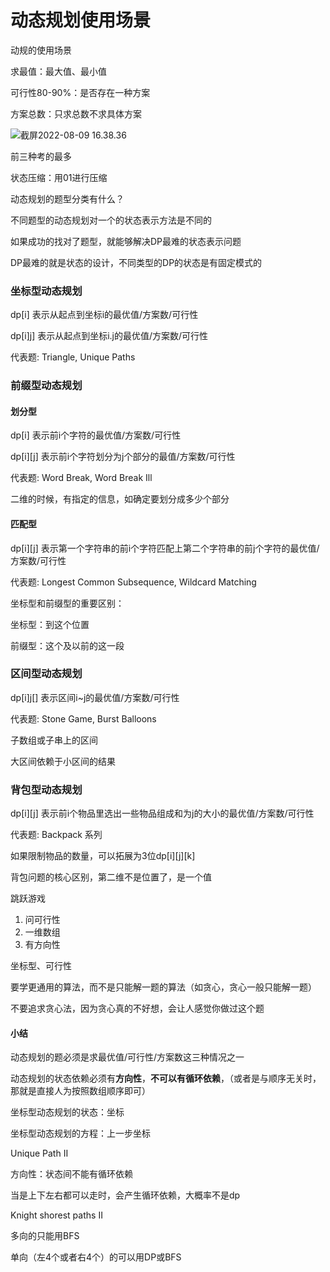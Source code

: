 # 动态规划使用场景



动规的使用场景



求最值：最大值、最小值

可行性80-90%：是否存在一种方案

方案总数：只求总数不求具体方案





![截屏2022-08-09 16.38.36](https://xingqiu-tuchuang-1256524210.cos.ap-shanghai.myqcloud.com/3978/%E6%88%AA%E5%B1%8F2022-08-09%2016.38.36.png)



前三种考的最多



状态压缩：用01进行压缩



动态规划的题型分类有什么？

不同题型的动态规划对一个的状态表示方法是不同的

如果成功的找对了题型，就能够解决DP最难的状态表示问题





DP最难的就是状态的设计，不同类型的DP的状态是有固定模式的





### 坐标型动态规划

dp[i] 表示从起点到坐标i的最优值/方案数/可行性

dp[i]j] 表示从起点到坐标i.j的最优值/方案数/可行性

代表题: Triangle, Unique Paths



### 前缀型动态规划

#### 划分型

dp[i] 表示前i个字符的最优值/方案数/可行性

dp\[i]\[j] 表示前i个字符划分为j个部分的最值/方案数/可行性

代表题: Word Break, Word Break Ill

二维的时候，有指定的信息，如确定要划分成多少个部分



#### 匹配型

dp\[i]\[j] 表示第一个字符串的前i个字符匹配上第二个字符串的前j个字符的最优值/方案数/可行性

代表题: Longest Common Subsequence, Wildcard Matching



坐标型和前缀型的重要区别：

坐标型：到这个位置

前缀型：这个及以前的这一段



### 区间型动态规划

dp\[i\]j[] 表示区间i~j的最优值/方案数/可行性

代表题: Stone Game, Burst Balloons

子数组或子串上的区间

大区间依赖于小区间的结果



### 背包型动态规划

dp\[i]\[j] 表示前i个物品里选出一些物品组成和为j的大小的最优值/方案数/可行性

代表题: Backpack 系列

如果限制物品的数量，可以拓展为3位dp\[i]\[j]\[k]

背包问题的核心区别，第二维不是位置了，是一个值



跳跃游戏

1. 问可行性
2. 一维数组
3. 有方向性

坐标型、可行性



要学更通用的算法，而不是只能解一题的算法（如贪心，贪心一般只能解一题）

不要追求贪心法，因为贪心真的不好想，会让人感觉你做过这个题



#### 小结

动态规划的题必须是求最优值/可行性/方案数这三种情况之一

动态规划的状态依赖必须有**方向性**，**不可以有循环依赖**，（或者是与顺序无关时，那就是直接人为按照数组顺序即可）

坐标型动态规划的状态：坐标

坐标型动态规划的方程：上一步坐标



Unique Path II

方向性：状态间不能有循环依赖



当是上下左右都可以走时，会产生循环依赖，大概率不是dp





Knight shorest paths II

多向的只能用BFS

单向（左4个或者右4个）的可以用DP或BFS

